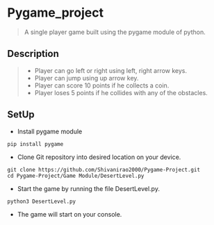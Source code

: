 # Pygame_project
> A single player game built using the pygame module of python.

## Description
> * Player can go left or right using left, right arrow keys.
> * Player can jump using up arrow key.
> * Player can score 10 points if he collects a coin.
> * Player loses 5 points if he collides with any of the obstacles.

## SetUp
* Install pygame module
```
pip install pygame
```
* Clone Git repository into desired location on your device.
```
git clone https://github.com/Shivanirao2000/Pygame-Project.git
cd Pygame-Project/Game Module/DesertLevel.py
```
* Start the game by running the file DesertLevel.py.
```
python3 DesertLevel.py
```
* The game will start on your console.
